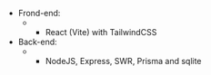 - Frond-end:
  - - React (Vite) with TailwindCSS 
- Back-end:
  -  - NodeJS, Express, SWR, Prisma and sqlite
